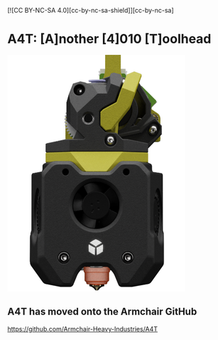 [![CC BY-NC-SA 4.0][cc-by-nc-sa-shield]][cc-by-nc-sa]

# A4T: [A]nother [4]010 [T]oolhead
<img src='docs/images/A4T_render.png' width=400 />

<br/> 

## A4T has moved onto the Armchair GitHub
https://github.com/Armchair-Heavy-Industries/A4T
